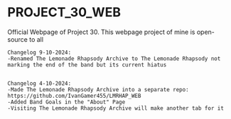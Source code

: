 # PROJECT_30_WEB
Official Webpage of Project 30.
This webpage project of mine is open-source to all



	Changelog 9-10-2024:
 	-Renamed The Lemonade Rhapsody Archive to The Lemonade Rhapsody not marking the end of the band but its current hiatus


	Changelog 4-10-2024:
	-Made The Lemonade Rhapsody Archive into a separate repo: https://github.com/IvanGamer455/LMRHAP_WEB
	-Added Band Goals in the "About" Page
	-Visiting The Lemonade Rhapsody Archive will make another tab for it
